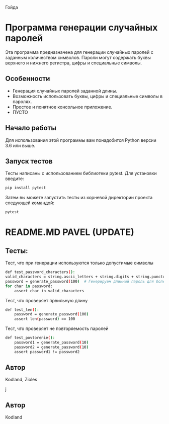 Гойда

# Программа генерации случайных паролей

Эта программа предназначена для генерации случайных паролей с заданным количеством символов. Пароли могут содержать буквы верхнего и нижнего регистра, цифры и специальные символы.

## Особенности

- Генерация случайных паролей заданной длины.
- Возможность использовать буквы, цифры и специальные символы в паролях.
- Простое и понятное консольное приложение.
- ПУСТО
## Начало работы

Для использования этой программы вам понадобится Python версии 3.6 или выше.

## Запуск тестов

Тесты написаны с использованием библиотеки pytest. Для установки введите:
```bash
pip install pytest
```

Затем вы можете запустить тесты из корневой директории проекта следующей командой:
```bash
pytest
```
# README.MD PAVEL (UPDATE)
## Тесты:
Тест, что при генерации используются только допустимые символы
```bash
def test_password_characters():
valid_characters = string.ascii_letters + string.digits + string.punctuation
password = generate_password(100)  # Генерируем длинный пароль для более надежной проверки
for char in password:
    assert char in valid_characters
```

Тест, что проверяет првильную длину
```bash
def test_len():
    password = generate_password(100)
    assert len(password) == 100
```

Тест, что проверяет не повторяемость паролей
```bash
def test_povtorenie():
    password1 = generate_password(10)
    password2 = generate_password(10)
    assert password1 != password2
```

## Автор

Kodland, Zioles

  j
## Автор

Kodland
